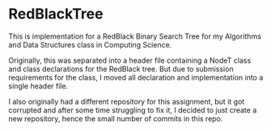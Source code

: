 # RedBlackTree

This is implementation for a RedBlack Binary Search Tree for my Algorithms and Data Structures class in Computing Science.

Originally, this was separated into a header file containing a NodeT class and class declarations for the RedBlack tree. But due to submission requirements for the class, I moved all declaration and implementation into a single header file.

I also originally had a different repository for this assignment, but it got corrupted and after some time struggling to fix it, I decided to just create a new repository, hence the small number of commits in this repo.

